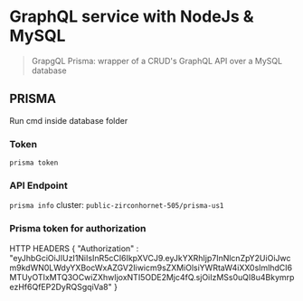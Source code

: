 # GraphQL service with NodeJs & MySQL

> GrapgQL
> Prisma: wrapper of a CRUD's GraphQL API over a MySQL database


## PRISMA
Run cmd inside database folder

### Token
`prisma token`

### API Endpoint
`prisma info`
cluster: `public-zirconhornet-505/prisma-us1`

### Prisma token for authorization

HTTP HEADERS
{
  "Authorization" : "eyJhbGciOiJIUzI1NiIsInR5cCI6IkpXVCJ9.eyJkYXRhIjp7InNlcnZpY2UiOiJwcm9kdWN0LWdyYXBocWxAZGV2Iiwicm9sZXMiOlsiYWRtaW4iXX0sImlhdCI6MTUyOTIxMTQ3OCwiZXhwIjoxNTI5ODE2Mjc4fQ.sjOiIzMSs0uQI8u4BkymrpezHf6QfEP2DyRQSgqiVa8"
}
